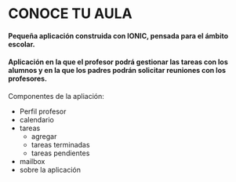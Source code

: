 # CONOCE TU AULA
#### Pequeña aplicación construida con IONIC, pensada para el ámbito escolar.
#### Aplicación en la que el profesor podrá gestionar las tareas con los alumnos y en la que los padres podrán solicitar reuniones con los profesores.
Componentes de la apliación:
- Perfil profesor
- calendario
- tareas
  - agregar
  - tareas terminadas
  - tareas pendientes
- mailbox
- sobre la aplicación
